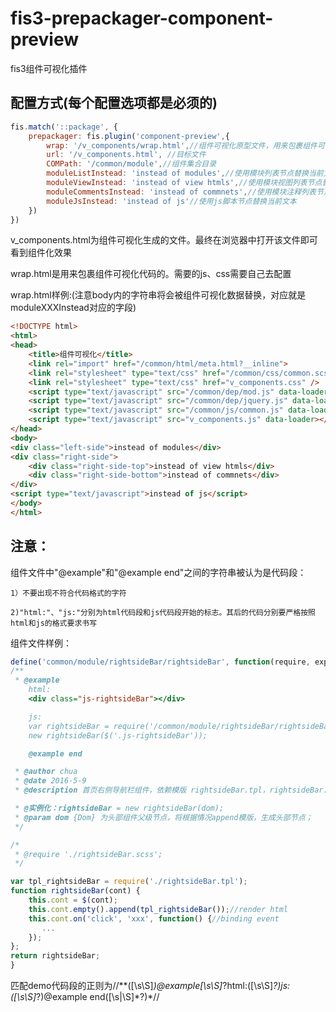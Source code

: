 # fis3-prepackager-component-preview
fis3组件可视化插件

## 配置方式(每个配置选项都是必须的)

```js
fis.match('::package', {
    prepackager: fis.plugin('component-preview',{
        wrap: '/v_components/wrap.html',//组件可视化原型文件，用来包裹组件可视化代码
        url: '/v_components.html', //目标文件
        COMPath: '/common/module',//组件集合目录
        moduleListInstead: 'instead of modules',//使用模块列表节点替换当前文本
        moduleViewInstead: 'instead of view htmls',//使用模块视图列表节点替换当前文本
        moduleCommentsInstead: 'instead of commnets',//使用模块注释列表节点替换当前文本
        moduleJsInstead: 'instead of js'//使用js脚本节点替换当前文本
    })
})
```
v_components.html为组件可视化生成的文件。最终在浏览器中打开该文件即可看到组件化效果

wrap.html是用来包裹组件可视化代码的。需要的js、css需要自己去配置

wrap.html样例:(注意body内的字符串将会被组件可视化数据替换，对应就是moduleXXXInstead对应的字段)
```html 
<!DOCTYPE html>
<html>
<head>
    <title>组件可视化</title>
    <link rel="import" href="/common/html/meta.html?__inline">
    <link rel="stylesheet" type="text/css" href="/common/css/common.scss" />
    <link rel="stylesheet" type="text/css" href="v_components.css" />
    <script type="text/javascript" src="/common/dep/mod.js" data-loader></script>
    <script type="text/javascript" src="/common/dep/jquery.js" data-loader></script>
    <script type="text/javascript" src="/common/js/common.js" data-loader></script>
    <script type="text/javascript" src="v_components.js" data-loader></script>
</head>
<body>  
<div class="left-side">instead of modules</div>
<div class="right-side">
    <div class="right-side-top">instead of view htmls</div>
    <div class="right-side-bottom">instead of commnets</div>
</div>
<script type="text/javascript">instead of js</script>
</body>
</html>
```

## 注意：

组件文件中"@example"和"@example end"之间的字符串被认为是代码段：

	1）不要出现不符合代码格式的字符

	2)"html:"、"js:"分别为html代码段和js代码段开始的标志。其后的代码分别要严格按照html和js的格式要求书写

组件文件样例：

```js
define('common/module/rightsideBar/rightsideBar', function(require, exports, module) {
/**
 * @example
    html:
    <div class="js-rightsideBar"></div>

    js:
    var rightsideBar = require('/common/module/rightsideBar/rightsideBar.js');
    new rightsideBar($('.js-rightsideBar'));

    @example end

 * @author chua
 * @date 2016-5-9
 * @description 首页右侧导航栏组件，依赖模版 rightsideBar.tpl，rightsideBar.scss;

 * @实例化：rightsideBar = new rightsideBar(dom);
 * @param dom {Dom} 为头部组件父级节点，将根据情况append模版，生成头部节点；
 */

/*
 * @require './rightsideBar.scss';
 */

var tpl_rightsideBar = require('./rightsideBar.tpl');
function rightsideBar(cont) {
    this.cont = $(cont);
    this.cont.empty().append(tpl_rightsideBar());//render html
    this.cont.on('click', 'xxx', function() {//binding event
       ...
    });
};
return rightsideBar;
}
```

匹配demo代码段的正则为/\/\*\*([\s\S]*)@example[\s\S]*?html:([\s\S]*?)js:([\s\S]*?)@example end([\s|\S]*?)\*\//

